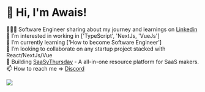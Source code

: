 # 👋 Hi, I'm Awais!
👩🏻‍💻 Software Engineer sharing about my journey and learnings on [Linkedin](https://go.alwaisy.dev/linkedin)<br/>
👀 I’m interested in working in ['TypeScript', 'NextJs, 'VueJs']<br/>
🌱 I’m currently learning ['How to become Software Engineer']<br/>
💞️ I’m looking to collaborate on any startup project stacked with React/NextJs/Vue<br/>
🎨 Building [SaaSyThursday](https://go.alwaisy.dev/saasy-thursday) - A all-in-one resource platform for SaaS makers.<br/>
📫 How to reach me => [Discord](https://go.alwaisy.dev/amicoder-discord)<br/>

<!-- GitHub stats from https://github.com/anuraghazra/github-readme-stats -->
![](https://github-readme-stats.vercel.app/api?username=alwaisy&theme=radical&hide_border=false&include_all_commits=true&count_private=true)<br/>



